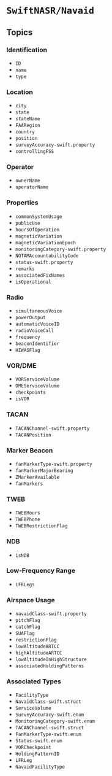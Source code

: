 # ``SwiftNASR/Navaid``

## Topics

### Identification

- ``ID``
- ``name``
- ``type``

### Location

- ``city``
- ``state``
- ``stateName``
- ``FAARegion``
- ``country``
- ``position``
- ``surveyAccuracy-swift.property``
- ``controllingFSS``

### Operator

- ``ownerName``
- ``operatorName``

### Properties

- ``commonSystemUsage``
- ``publicUse``
- ``hoursOfOperation``
- ``magneticVariation``
- ``magneticVariationEpoch``
- ``monitoringCategory-swift.property``
- ``NOTAMAccountabilityCode``
- ``status-swift.property``
- ``remarks``
- ``associatedFixNames``
- ``isOperational``

### Radio

- ``simultaneousVoice``
- ``powerOutput``
- ``automaticVoiceID``
- ``radioVoiceCall``
- ``frequency``
- ``beaconIdentifier``
- ``HIWASFlag``

### VOR/DME

- ``VORServiceVolume``
- ``DMEServiceVolume``
- ``checkpoints``
- ``isVOR``

### TACAN

- ``TACANChannel-swift.property``
- ``TACANPosition``

### Marker Beacon

- ``fanMarkerType-swift.property``
- ``fanMarkerMajorBearing``
- ``ZMarkerAvailable``
- ``fanMarkers``

### TWEB

- ``TWEBHours``
- ``TWEBPhone``
- ``TWEBRestrictionFlag``

### NDB

- ``isNDB``

### Low-Frequency Range

- ``LFRLegs``

### Airspace Usage

- ``navaidClass-swift.property``
- ``pitchFlag``
- ``catchFlag``
- ``SUAFlag``
- ``restrictionFlag``
- ``lowAltitudeARTCC``
- ``highAltitudeARTCC``
- ``lowAltitudeInHighStructure``
- ``associatedHoldingPatterns``

### Associated Types

- ``FacilityType``
- ``NavaidClass-swift.struct``
- ``ServiceVolume``
- ``SurveyAccuracy-swift.enum``
- ``MonitoringCategory-swift.enum``
- ``TACANChannel-swift.struct``
- ``FanMarkerType-swift.enum``
- ``Status-swift.enum``
- ``VORCheckpoint``
- ``HoldingPatternID``
- ``LFRLeg``
- ``NavaidFacilityType``
